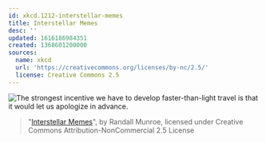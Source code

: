 ```yaml
---
id: xkcd.1212-interstellar-memes
title: Interstellar Memes
desc: ''
updated: 1616186984351
created: 1368601200000
sources:
  name: xkcd
  url: 'https://creativecommons.org/licenses/by-nc/2.5/'
  license: Creative Commons 2.5
---
```

![The strongest incentive we have to develop faster-than-light travel is that it would let us apologize in advance.](https://imgs.xkcd.com/comics/interstellar_memes.png)
> "[Interstellar Memes](https://xkcd.com/1212/)", by Randall Munroe, licensed under Creative Commons Attribution-NonCommercial 2.5 License
